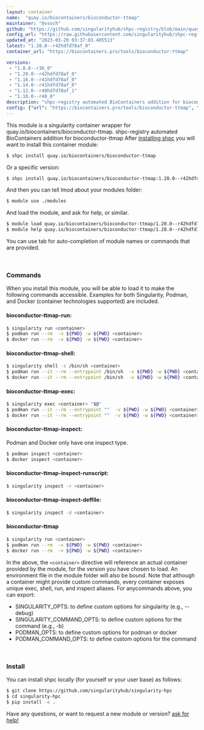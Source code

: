 ```yaml
---
layout: container
name:  "quay.io/biocontainers/bioconductor-ttmap"
maintainer: "@vsoch"
github: "https://github.com/singularityhub/shpc-registry/blob/main/quay.io/biocontainers/bioconductor-ttmap/container.yaml"
config_url: "https://raw.githubusercontent.com/singularityhub/shpc-registry/main/quay.io/biocontainers/bioconductor-ttmap/container.yaml"
updated_at: "2023-03-20 03:37:03.485513"
latest: "1.20.0--r42hdfd78af_0"
container_url: "https://biocontainers.pro/tools/bioconductor-ttmap"

versions:
 - "1.8.0--r36_0"
 - "1.20.0--r42hdfd78af_0"
 - "1.16.0--r41hdfd78af_0"
 - "1.14.0--r41hdfd78af_0"
 - "1.12.0--r40hdfd78af_1"
 - "1.10.0--r40_0"
description: "shpc-registry automated BioContainers addition for bioconductor-ttmap"
config: {"url": "https://biocontainers.pro/tools/bioconductor-ttmap", "maintainer": "@vsoch", "description": "shpc-registry automated BioContainers addition for bioconductor-ttmap", "latest": {"1.20.0--r42hdfd78af_0": "sha256:bb95f33ad94252c2768abe8f2e3202355459be95fb093616bc3e2ce9da938306"}, "tags": {"1.8.0--r36_0": "sha256:1677c44e98ceb5af5a3bdf0efdefa5bd9b578c395cffa0ff5bfbe3a19267cfd6", "1.20.0--r42hdfd78af_0": "sha256:bb95f33ad94252c2768abe8f2e3202355459be95fb093616bc3e2ce9da938306", "1.16.0--r41hdfd78af_0": "sha256:d69da23f6c8a24517f455c77fb7dc5d4cc141e429e921e0d3feeb545da8b3056", "1.14.0--r41hdfd78af_0": "sha256:2cbff82b2e62c0691547f5f4f5cfbcf34bf3b1fff86465b4216bf36591095856", "1.12.0--r40hdfd78af_1": "sha256:66a398ab41c4f0b179fe6bad4bec91db2d01440556ba875d9235c8b35dc2b093", "1.10.0--r40_0": "sha256:b06bb804479b24039cf61b41c777ee68e0b0c9797712541e5994eacd911d62b4"}, "docker": "quay.io/biocontainers/bioconductor-ttmap"}
---
```


This module is a singularity container wrapper for quay.io/biocontainers/bioconductor-ttmap.
shpc-registry automated BioContainers addition for bioconductor-ttmap
After [installing shpc](#install) you will want to install this container module:


```bash
$ shpc install quay.io/biocontainers/bioconductor-ttmap
```

Or a specific version:

```bash
$ shpc install quay.io/biocontainers/bioconductor-ttmap:1.20.0--r42hdfd78af_0
```

And then you can tell lmod about your modules folder:

```bash
$ module use ./modules
```

And load the module, and ask for help, or similar.

```bash
$ module load quay.io/biocontainers/bioconductor-ttmap/1.20.0--r42hdfd78af_0
$ module help quay.io/biocontainers/bioconductor-ttmap/1.20.0--r42hdfd78af_0
```

You can use tab for auto-completion of module names or commands that are provided.

<br>

### Commands

When you install this module, you will be able to load it to make the following commands accessible.
Examples for both Singularity, Podman, and Docker (container technologies supported) are included.

#### bioconductor-ttmap-run:

```bash
$ singularity run <container>
$ podman run --rm  -v ${PWD} -w ${PWD} <container>
$ docker run --rm  -v ${PWD} -w ${PWD} <container>
```

#### bioconductor-ttmap-shell:

```bash
$ singularity shell -s /bin/sh <container>
$ podman run --it --rm --entrypoint /bin/sh  -v ${PWD} -w ${PWD} <container>
$ docker run --it --rm --entrypoint /bin/sh  -v ${PWD} -w ${PWD} <container>
```

#### bioconductor-ttmap-exec:

```bash
$ singularity exec <container> "$@"
$ podman run --it --rm --entrypoint ""  -v ${PWD} -w ${PWD} <container> "$@"
$ docker run --it --rm --entrypoint ""  -v ${PWD} -w ${PWD} <container> "$@"
```

#### bioconductor-ttmap-inspect:

Podman and Docker only have one inspect type.

```bash
$ podman inspect <container>
$ docker inspect <container>
```

#### bioconductor-ttmap-inspect-runscript:

```bash
$ singularity inspect -r <container>
```

#### bioconductor-ttmap-inspect-deffile:

```bash
$ singularity inspect -d <container>
```



#### bioconductor-ttmap

```bash
$ singularity run <container>
$ podman run --rm  -v ${PWD} -w ${PWD} <container>
$ docker run --rm  -v ${PWD} -w ${PWD} <container>
```


In the above, the `<container>` directive will reference an actual container provided
by the module, for the version you have chosen to load. An environment file in the
module folder will also be bound. Note that although a container
might provide custom commands, every container exposes unique exec, shell, run, and
inspect aliases. For anycommands above, you can export:

 - SINGULARITY_OPTS: to define custom options for singularity (e.g., --debug)
 - SINGULARITY_COMMAND_OPTS: to define custom options for the command (e.g., -b)
 - PODMAN_OPTS: to define custom options for podman or docker
 - PODMAN_COMMAND_OPTS: to define custom options for the command

<br>

### Install

You can install shpc locally (for yourself or your user base) as follows:

```bash
$ git clone https://github.com/singularityhub/singularity-hpc
$ cd singularity-hpc
$ pip install -e .
```

Have any questions, or want to request a new module or version? [ask for help!](https://github.com/singularityhub/singularity-hpc/issues)